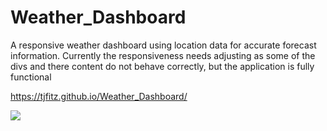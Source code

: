 # Weather_Dashboard
A responsive weather dashboard using location data for accurate forecast information. Currently the responsiveness needs adjusting as some of the divs and there content do not behave correctly, but the application is fully functional

https://tjfitz.github.io/Weather_Dashboard/

![](https://github.com/[TJFitz]/[Weather_Dashboard]/blob/[master]/assets/weatherdashboard.png?raw=true)
